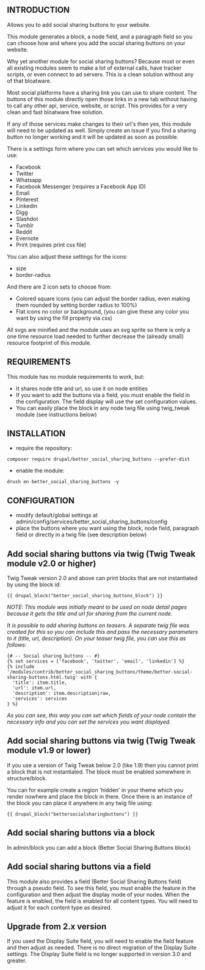 INTRODUCTION
------------
Allows you to add social sharing buttons to your website.

This module generates a block, a node field, and a paragraph field so you can
choose how and where you add the social sharing buttons on your website.

Why yet another module for social sharing buttons? Because most or even all
existing modules seem to make a lot of external calls, have tracker scripts, or
even connect to ad servers. This is a clean solution without any of that
bloatware.

Most social platforms have a sharing link you can use to share content. The
buttons of this module directly open those links in a new tab without having to
call any other api, service, website, or script. This provides for a very clean
and fast bloatware free solution.

If any of those services make changes to their url's then yes, this module will
need to be updated as well. Simply create an issue if you find a sharing button
no longer working and it will be updated as soon as possible.

There is a settings form where you can set which services you would like to use:
- Facebook
- Twitter
- Whatsapp
- Facebook Messenger (requires a Facebook App ID)
- Email
- Pinterest
- Linkedin
- Digg
- Slashdot
- Tumblr
- Reddit
- Evernote
- Print (requires print css file)


You can also adjust these settings for the icons:
- size
- border-radius

And there are 2 icon sets to choose from:
- Colored square icons (you can adjust the border radius, even making them
rounded by setting border radius to 100%)
- Flat icons no color or background, (you can give these any color you want by
using the fill property via css)

All svgs are minified and the module uses an svg sprite so there is only a one
time resource load needed to further decrease the (already small) resource
footprint of this module.

REQUIREMENTS
------------

This module has no module requirements to work, but:
- It shares node title and url, so use it on node entities
- If you want to add the buttons via a field, you must enable the field in
the configuration. The field display will use the set configuration values.
- You can easily place the block in any node twig file using twig_tweak module
(see instructions below)

INSTALLATION
-----------
- require the repository:
```
composer require drupal/better_social_sharing_buttons --prefer-dist
```
- enable the module:
```
drush en better_social_sharing_buttons -y
```

CONFIGURATION
--------------
- modify default/global settings at admin/config/services/better_social_sharing_buttons/config
- place the buttons where you want using the block, node field, paragraph field
or directly in a twig
  file (see description below)

Add social sharing buttons via twig (Twig Tweak module v2.0 or higher)
---

Twig Tweak version 2.0 and above can print blocks that are not instantiated by
using the block id:

```{{ drupal_block("better_social_sharing_buttons_block") }}```


*NOTE: This module was initially meant to be used on node detail pages because
it gets the title and url for sharing from the current node.*

*It is possible to add sharing buttons on teasers. A separate twig file was
created for this so you can include this and pass the necessary parameters to
it (title, url, description). On your teaser twig file, you can use this as
follows:*
```
{# -- Social sharing buttons -- #}
{% set services = ['facebook', 'twitter', 'email', 'linkedin'] %}
{% include '/modules/contrib/better_social_sharing_buttons/theme/better-social-sharing-buttons.html.twig' with {
  'title': item.title,
  'url': item.url,
  'description': item.description|raw,
  'services': services
} %}
```

*As you can see, this way you can set which fields of your node contain the
necessary info and you can set the services you want displayed.*

Add social sharing buttons via twig (Twig Tweak module v1.9 or lower)
---
If you use a version of Twig Tweak below 2.0 (like 1.9) then you cannot print a
block that is not instantiated. The block must be enabled somewhere in
structure/block.

You can for example create a region 'hidden' in your theme which you render
nowhere and place the block in there. Once there is an instance of the block you
can place it anywhere in any twig file using:

```{{ drupal_block("bettersocialsharingbuttons") }}```

Add social sharing buttons via a block
--

In admin/block you can add a block (Better Social Sharing Buttons block)

Add social sharing buttons via a field
---

This module also provides a field (Better Social Sharing Buttons field) through
a pseudo field. To see this field, you must enable the feature in the
configuration and then adjust the display mode of your nodes. When the feature
is enabled, the field is enabled for all content types. You will need to adjust
it for each content type as desired.

Upgrade from 2.x version
--

If you used the Display Suite field, you will need to enable the field feature
and then adjust as needed. There is no direct migration of the Display Suite
settings. The Display Suite field is no longer supported in version 3.0 and
greater.
